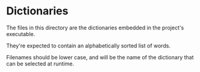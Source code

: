# Dictionaries
The files in this directory are the dictionaries embedded in the project's executable.

They're expected to contain an alphabetically sorted list of words.

Filenames should be lower case, and will be the name of the dictionary that can be selected at runtime.
